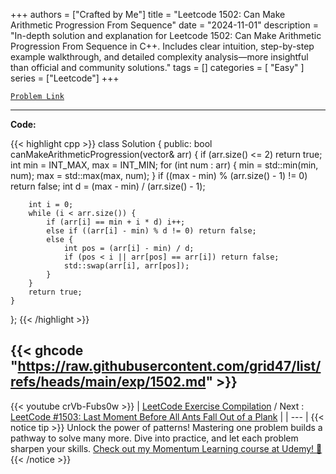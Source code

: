 
+++
authors = ["Crafted by Me"]
title = "Leetcode 1502: Can Make Arithmetic Progression From Sequence"
date = "2024-11-01"
description = "In-depth solution and explanation for Leetcode 1502: Can Make Arithmetic Progression From Sequence in C++. Includes clear intuition, step-by-step example walkthrough, and detailed complexity analysis—more insightful than official and community solutions."
tags = []
categories = [
    "Easy"
]
series = ["Leetcode"]
+++



[`Problem Link`](https://leetcode.com/problems/can-make-arithmetic-progression-from-sequence/description/)

---

**Code:**

{{< highlight cpp >}}
class Solution {
public:
    bool canMakeArithmeticProgression(vector<int>& arr) {
        if (arr.size() <= 2) return true;
        int min = INT_MAX, max = INT_MIN;
        for (int num : arr) {
            min = std::min(min, num);
            max = std::max(max, num);
        }
        if ((max - min) % (arr.size() - 1) != 0) return false;
        int d = (max - min) / (arr.size() - 1);

        int i = 0;
        while (i < arr.size()) {
            if (arr[i] == min + i * d) i++;
            else if ((arr[i] - min) % d != 0) return false;
            else {
                int pos = (arr[i] - min) / d;
                if (pos < i || arr[pos] == arr[i]) return false;
                std::swap(arr[i], arr[pos]);
            }
        }
        return true;        
    }
};
{{< /highlight >}}

{{< ghcode "https://raw.githubusercontent.com/grid47/list/refs/heads/main/exp/1502.md" >}}
---
{{< youtube crVb-Fubs0w >}}
| [LeetCode Exercise Compilation](https://grid47.xyz/leetcode/) / Next : [LeetCode #1503: Last Moment Before All Ants Fall Out of a Plank](https://grid47.xyz/posts/leetcode_1503) |
| --- |
{{< notice tip >}}
Unlock the power of patterns! Mastering one problem builds a pathway to solve many more. Dive into practice, and let each problem sharpen your skills. [Check out my Momentum Learning course at Udemy! 🚀 ](https://www.udemy.com/course/algorithms-and-data-structures-in-cpp/)
{{< /notice >}}

